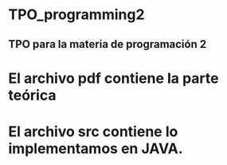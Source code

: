 # TPO_programming2
## TPO para la materia de programación 2
# El archivo pdf contiene la parte teórica 
# El archivo src contiene lo implementamos en JAVA.

